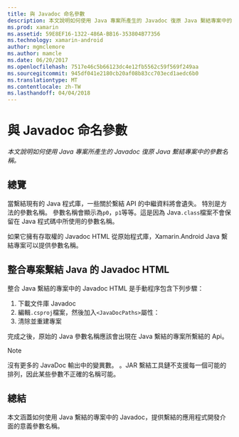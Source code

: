 ```yaml
---
title: 與 Javadoc 命名參數
description: 本文說明如何使用 Java 專案所產生的 Javadoc 復原 Java 繫結專案中的參數名稱。
ms.prod: xamarin
ms.assetid: 59E8EF16-1322-486A-BB16-353804B77356
ms.technology: xamarin-android
author: mgmclemore
ms.author: mamcle
ms.date: 06/20/2017
ms.openlocfilehash: 7517e46c5b66123dc4e12fb5562c59f569f249aa
ms.sourcegitcommit: 945df041e2180cb20af08b83cc703ecd1aedc6b0
ms.translationtype: MT
ms.contentlocale: zh-TW
ms.lasthandoff: 04/04/2018
---
```

# <a name="naming-parameters-with-javadoc"></a>與 Javadoc 命名參數

_本文說明如何使用 Java 專案所產生的 Javadoc 復原 Java 繫結專案中的參數名稱。_


## <a name="overview"></a>總覽

當繫結現有的 Java 程式庫，一些關於繫結 API 的中繼資料將會遺失。 特別是方法的參數名稱。 參數名稱會顯示為`p0`，`p1`等等。這是因為 Java`.class`檔案不會保留在 Java 程式碼中所使用的參數名稱。 

如果它擁有存取權的 Javadoc HTML 從原始程式庫，Xamarin.Android Java 繫結專案可以提供參數名稱。 

## <a name="integrating-javadoc-html-into-a-java-binding-project"></a>整合專案繫結 Java 的 Javadoc HTML

整合 Java 繫結的專案中的 Javadoc HTML 是手動程序包含下列步驟： 

1.  下載文件庫 Javadoc
2.  編輯`.csproj`檔案，然後加入`<JavaDocPaths>`屬性：
3.  清除並重建專案

完成之後，原始的 Java 參數名稱應該會出現在 Java 繫結的專案所繫結的 Api。 


> [!NOTE]
> 沒有更多的 JavaDoc 輸出中的變異數。 。JAR 繫結工具鏈不支援每一個可能的排列，因此某些參數不正確的名稱可能。


## <a name="summary"></a>總結

本文涵蓋如何使用 Java 繫結的專案中的 Javadoc，提供繫結的應用程式開發介面的意義參數名稱。 

